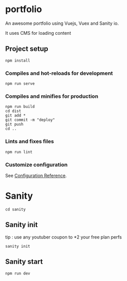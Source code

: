 # portfolio

An awesome portfolio using Vuejs, Vuex and Sanity io.

It uses CMS for loading content

## Project setup
```
npm install
```

### Compiles and hot-reloads for development
```
npm run serve
```

### Compiles and minifies for production
```
npm run build
cd dist
git add *
git commit -m "deploy"
git push
cd ..
```

### Lints and fixes files
```
npm run lint
```



### Customize configuration
See [Configuration Reference](https://cli.vuejs.org/config/).

# Sanity

```
cd sanity
```

## Sanity init

tip : use any youtuber coupon to *2 your free plan perfs

```
sanity init
```

## Sanity start
```
npm run dev
```
